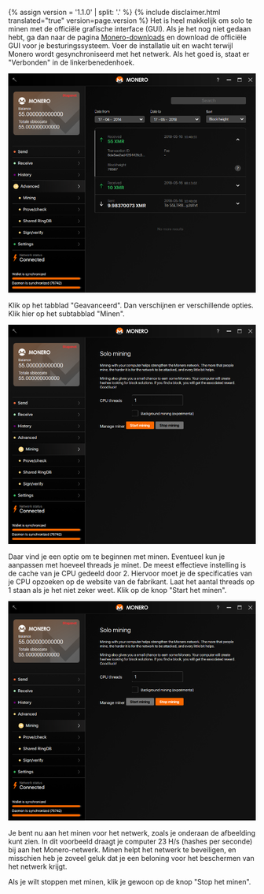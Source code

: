 {% assign version = '1.1.0' | split: '.' %}
{% include disclaimer.html translated="true" version=page.version %}
Het is heel makkelijk om solo te minen met de officiële grafische interface (GUI). Als je het nog niet gedaan hebt, ga dan naar de pagina <a href="{{site.baseurl}}/downloads/">Monero-downloads</a> en download de officiële GUI voor je besturingssysteem. Voer de installatie uit en wacht terwijl Monero wordt gesynchroniseerd met het netwerk. Als het goed is, staat er "Verbonden" in de linkerbenedenhoek.

<img src="png/solo_mine_GUI/01.PNG" style="width: 600px;"/>

Klik op het tabblad "Geavanceerd". Dan verschijnen er verschillende opties. Klik hier op het subtabblad "Minen".

<img src="png/solo_mine_GUI/02.PNG" style="width: 600px;"/>

Daar vind je een optie om te beginnen met minen. Eventueel kun je aanpassen met hoeveel threads je minet. De meest effectieve instelling is de cache van je CPU gedeeld door 2. Hiervoor moet je de specificaties van je CPU opzoeken op de website van de fabrikant. Laat het aantal threads op 1 staan als je het niet zeker weet. Klik op de knop "Start het minen".

<img src="png/solo_mine_GUI/03.PNG" style="width: 600px;"/>

Je bent nu aan het minen voor het netwerk, zoals je onderaan de afbeelding kunt zien. In dit voorbeeld draagt je computer 23 H/s (hashes per seconde) bij aan het Monero-netwerk. Minen helpt het netwerk te beveiligen, en misschien heb je zoveel geluk dat je een beloning voor het beschermen van het netwerk krijgt.

Als je wilt stoppen met minen, klik je gewoon op de knop "Stop het minen".

